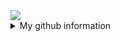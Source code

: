 <img src="https://capsule-render.vercel.app/api?color=A3DCBE&height=300&section=header&text=esportsdevboi&fontSize=70" />

<details>
 <summary>
  My github information
</summary>
	<div align ="center">
<br>name: seok hoo na</br>
 residence: KOR
  인생모토 :"LOL-Esport 10년넘게 봤습니다. 개발 이렇게 몰두하는것을 지향하고있습니다."
	</div>
	<div align="center">
<h3>📚 Tech Stack 📚</h3>
	
<img src="https://img.shields.io/badge/js-F7DF1E?style=for-the-badge&logo=js&logoColor=white"/></a>
 <img src="https://img.shields.io/badge/Spring_Security-6DB33F?style=for-the-badge&logo=Spring-Security&logoColor=white"/>
<img src="https://img.shields.io/badge/springboot-6DB33F?style=for-the-badge&logo=springboot&logoColor=white"/></a>
<img src="https://img.shields.io/badge/Java-007396?style=for-the-badge&logo=OpenJDK&logoColor=white"/>
   <img src="https://img.shields.io/badge/Kotlin-7F52FF?style=for-the-badge&logo=Kotlin&logoColor=white">
   <p>database</p>
<img src="https://img.shields.io/badge/mysql-4479A1?style=for-the-badge&logo=mysql&logoColor=white"/></a>
	</div>
 <div align="center">
 <p>🛠 Tools 🛠</p>
	 <div align="center">
<img src="https://img.shields.io/badge/IntelliJ_IDEA-000000.svg?style=for-the-badge&logo=intellij-idea&logoColor=white"/>
 <img src="https://img.shields.io/badge/Eclipse%20IDE-2C2255?style=flat&logo=EclipseIDE&logoColor=white" />
	<img src="https://img.shields.io/badge/Visual%20Studio%20Code-007ACC?style=flat&logo=VisualStudioCode&logoColor=white" />
	 </div>
 </div>
  <div align="center">
 <br><img src="https://github-readme-stats.vercel.app/api/top-langs/?username=cokkiboy&layout=compact"></br>
  </div>
</details>

  


